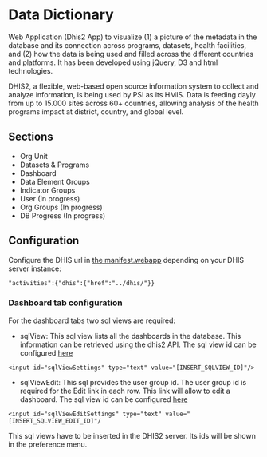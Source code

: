 # Data Dictionary

Web Application (Dhis2 App) to visualize (1) a picture of the metadata in the database and its connection across programs, datasets, health facilities, and (2) how the data is being used and filled across the different countries and platforms. It has been developed using jQuery, D3 and html technologies.

DHIS2, a flexible, web-based open source information system to collect and analyze information, is being used by PSI as its HMIS. Data is feeding dayly from up to 15.000 sites across 60+ countries, allowing analysis of the health programs impact at district, country, and global level. 

## Sections

* Org Unit
* Datasets & Programs
* Dashboard
* Data Element Groups
* Indicator Groups
* User (In progress)
* Org Groups (In progress)
* DB Progress (In progress)

## Configuration
Configure the DHIS url in [the manifest.webapp](manifest.webapp#L7) depending on your DHIS server instance:
```
"activities":{"dhis":{"href":"../dhis/"}}
```

### Dashboard tab configuration

For the dashboard tabs two sql views are required:
- sqlView: This sql view lists all the dashboards in the database. This information can be retrieved using the dhis2 API. The sql view id can be configured [here](index.html#L98)
```
<input id="sqlViewSettings" type="text" value="[INSERT_SQLVIEW_ID]"/>
```

- sqlViewEdit: This sql provides the user group id. The user group id is required for the Edit link in each row. This link will allow to edit a dashboard. The sql view id can be configured [here](index.html#L101)
```
<input id="sqlViewEditSettings" type="text" value="[INSERT_SQLVIEW_EDIT_ID]"/
```

This sql views have to be inserted in the DHIS2 server. Its ids will be shown in the preference menu.
